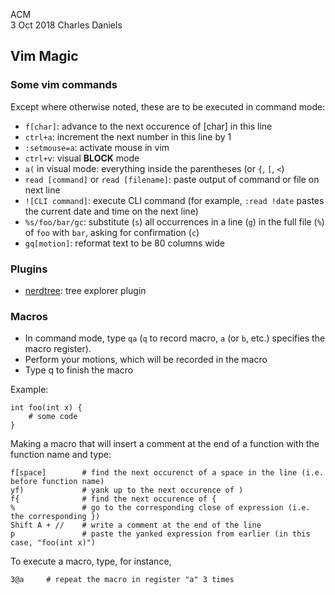 ACM  
3 Oct 2018 
Charles Daniels 

## Vim Magic

### Some vim commands
Except where otherwise noted, these are to be executed in command mode:  
- `f[char]`: advance to the next occurence of [char] in this line  
- `ctrl+a`: increment the next number in this line by 1
- `:setmouse=a`: activate mouse in vim
- `ctrl+v`: visual **BLOCK** mode
- `a(` in visual mode: everything inside the parentheses (or `{`, `[`, `<`)
- `read [command]` or `read [filename]`: paste output of command or file on next line
- `![CLI command]`: execute CLI command (for example, `:read !date` pastes the current date and time on the next line)
- `%s/foo/bar/gc`: substitute (`s`) all occurrences in a line (`g`) in the full file (`%`) of `foo` with `bar`, asking for confirmation (`c`)
- `gq[motion]`: reformat text to be 80 columns wide

### Plugins
- [nerdtree](https://github.com/scrooloose/nerdtree): tree explorer plugin

### Macros
- In command mode, type `qa` (`q` to record macro, `a` (or `b`, etc.) specifies the macro register).
- Perform your motions, which will be recorded in the macro
- Type q to finish the macro

Example:
```
int foo(int x) {
    # some code
}
```
Making a macro that will insert a comment at the end of a function with the function name and type:
```
f[space]        # find the next occurenct of a space in the line (i.e. before function name)
yf)             # yank up to the next occurence of )
f{              # find the next occurence of {
%               # go to the corresponding close of expression (i.e. the corresponding })
Shift A + //    # write a comment at the end of the line
p               # paste the yanked expression from earlier (in this case, "foo(int x)")
```

To execute a macro, type, for instance,
```
3@a     # repeat the macro in register "a" 3 times
```
